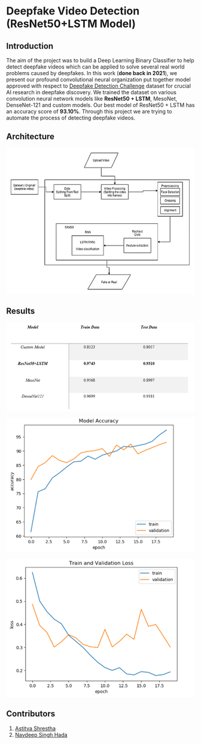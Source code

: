 # Deepfake Video Detection (ResNet50+LSTM Model)

## Introduction
The aim of the project was to build a Deep Learning Binary Classifier to help detect deepfake videos which can be applied to solve several real world problems caused by deepfakes. In this work (**done back in 2021**), we present our profound convolutional neural organization put together model approved with respect to [Deepfake Detection Challenge](https://kaggle.com/competitions/deepfake-detection-challenge/data) dataset for crucial AI research in deepfake discovery. We trained the dataset on various convolution neural network models like **ResNet50 + LSTM**, MesoNet, DenseNet-121 and custom models. Our best model of ResNet50 + LSTM has an accuracy score of **93.10%**. Through this project we are trying to automate the process of detecting deepfake videos. 

## Architecture
<p align="center">
  <img src="blob/images/architecture.PNG"/>
</p>

## Results
<p align="center">
  <img src="blob/images/results.PNG"/>
</p>
<p align="center">
  <img src="blob/images/accuracy_curve.PNG"/>
</p>
<p align="center">
  <img src="blob/images/loss_result.PNG"/>
</p>

## Contributors
   1. [Astitva Shrestha](https://www.linkedin.com/in/astitva17a87/)
   2. [Navdeep Singh Hada](https://www.linkedin.com/in/navdeep-singh-hada-a102b7190/)
   